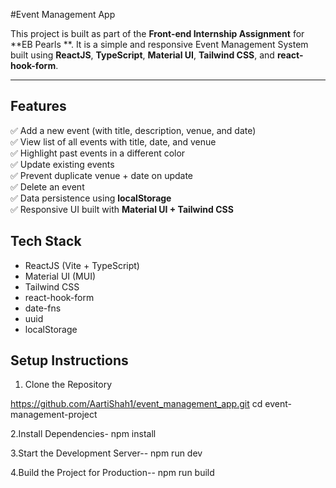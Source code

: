 #Event Management App

This project is built as part of the **Front-end Internship Assignment** for **EB Pearls **. It is a simple and responsive Event Management System built using **ReactJS**, **TypeScript**, **Material UI**, **Tailwind CSS**, and **react-hook-form**.

---

## Features

✅ Add a new event (with title, description, venue, and date)  
✅ View list of all events with title, date, and venue  
✅ Highlight past events in a different color  
✅ Update existing events  
✅ Prevent duplicate venue + date on update  
✅ Delete an event  
✅ Data persistence using **localStorage**  
✅ Responsive UI built with **Material UI + Tailwind CSS**

## Tech Stack

- ReactJS (Vite + TypeScript)
- Material UI (MUI)
- Tailwind CSS
- react-hook-form
- date-fns
- uuid
- localStorage

## Setup Instructions

 1. Clone the Repository

https://github.com/AartiShah1/event_management_app.git
cd event-management-project

2.Install Dependencies-
npm install

3.Start the Development Server--
npm run dev

4.Build the Project for Production--
npm run build

